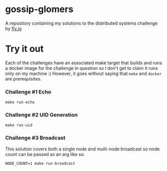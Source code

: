 # gossip-glomers
A repository containing my solutions to the distributed systems challenge by [fly.io](https://fly.io/dist-sys/)

# Try it out
Each of the challenges have an associated make target that builds and runs a docker image for the challenge in question so I don't get to claim it runs only on my machine :) However, it goes without saying that `make` and `docker` are prerequisites.

### Challenge #1 Echo
```shell
make run-echo
```

### Challenge #2 UID Generation
```shell
make run-uid
```

### Challenge #3 Broadcast
This solution covers both a single node and multi-node broadcast so node count can be passed as an arg like so.
```shell
NODE_COUNT=1 make run-broadcast
```


